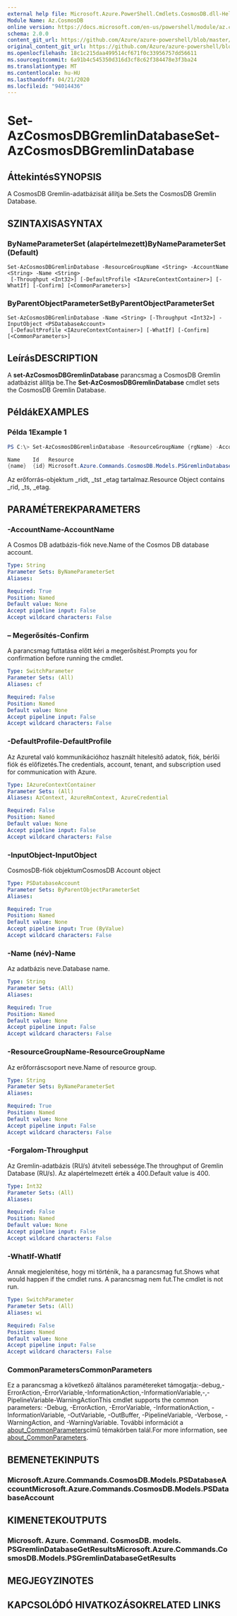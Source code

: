 ```yaml
---
external help file: Microsoft.Azure.PowerShell.Cmdlets.CosmosDB.dll-Help.xml
Module Name: Az.CosmosDB
online version: https://docs.microsoft.com/en-us/powershell/module/az.cosmosdb/set-azcosmosdbgremlindatabase
schema: 2.0.0
content_git_url: https://github.com/Azure/azure-powershell/blob/master/src/CosmosDB/CosmosDB/help/Set-AzCosmosDBGremlinDatabase.md
original_content_git_url: https://github.com/Azure/azure-powershell/blob/master/src/CosmosDB/CosmosDB/help/Set-AzCosmosDBGremlinDatabase.md
ms.openlocfilehash: 18c1c215daa499514cf671f0c33956757dd56611
ms.sourcegitcommit: 6a91b4c545350d316d3cf8c62f384478e3f3ba24
ms.translationtype: MT
ms.contentlocale: hu-HU
ms.lasthandoff: 04/21/2020
ms.locfileid: "94014436"
---
```

# <span data-ttu-id="3bb20-101">Set-AzCosmosDBGremlinDatabase</span><span class="sxs-lookup"><span data-stu-id="3bb20-101">Set-AzCosmosDBGremlinDatabase</span></span>

## <span data-ttu-id="3bb20-102">Áttekintés</span><span class="sxs-lookup"><span data-stu-id="3bb20-102">SYNOPSIS</span></span>
<span data-ttu-id="3bb20-103">A CosmosDB Gremlin-adatbázisát állítja be.</span><span class="sxs-lookup"><span data-stu-id="3bb20-103">Sets the CosmosDB Gremlin Database.</span></span>

## <span data-ttu-id="3bb20-104">SZINTAXISA</span><span class="sxs-lookup"><span data-stu-id="3bb20-104">SYNTAX</span></span>

### <span data-ttu-id="3bb20-105">ByNameParameterSet (alapértelmezett)</span><span class="sxs-lookup"><span data-stu-id="3bb20-105">ByNameParameterSet (Default)</span></span>
```
Set-AzCosmosDBGremlinDatabase -ResourceGroupName <String> -AccountName <String> -Name <String>
 [-Throughput <Int32>] [-DefaultProfile <IAzureContextContainer>] [-WhatIf] [-Confirm] [<CommonParameters>]
```

### <span data-ttu-id="3bb20-106">ByParentObjectParameterSet</span><span class="sxs-lookup"><span data-stu-id="3bb20-106">ByParentObjectParameterSet</span></span>
```
Set-AzCosmosDBGremlinDatabase -Name <String> [-Throughput <Int32>] -InputObject <PSDatabaseAccount>
 [-DefaultProfile <IAzureContextContainer>] [-WhatIf] [-Confirm] [<CommonParameters>]
```

## <span data-ttu-id="3bb20-107">Leírás</span><span class="sxs-lookup"><span data-stu-id="3bb20-107">DESCRIPTION</span></span>
<span data-ttu-id="3bb20-108">A **set-AzCosmosDBGremlinDatabase** parancsmag a CosmosDB Gremlin adatbázist állítja be.</span><span class="sxs-lookup"><span data-stu-id="3bb20-108">The **Set-AzCosmosDBGremlinDatabase** cmdlet sets the CosmosDB Gremlin Database.</span></span>

## <span data-ttu-id="3bb20-109">Példák</span><span class="sxs-lookup"><span data-stu-id="3bb20-109">EXAMPLES</span></span>

### <span data-ttu-id="3bb20-110">Példa 1</span><span class="sxs-lookup"><span data-stu-id="3bb20-110">Example 1</span></span>
```powershell
PS C:\> Set-AzCosmosDBGremlinDatabase -ResourceGroupName {rgName} -AccountName {accountName} -Name {databaseName}

Name    Id   Resource
{name}  {id} Microsoft.Azure.Commands.CosmosDB.Models.PSGremlinDatabaseGetPropertiesResource
```

<span data-ttu-id="3bb20-111">Az erőforrás-objektum _ridt, _tst _etag tartalmaz.</span><span class="sxs-lookup"><span data-stu-id="3bb20-111">Resource Object contains _rid, _ts, _etag.</span></span>

## <span data-ttu-id="3bb20-112">PARAMÉTEREK</span><span class="sxs-lookup"><span data-stu-id="3bb20-112">PARAMETERS</span></span>

### <span data-ttu-id="3bb20-113">-AccountName</span><span class="sxs-lookup"><span data-stu-id="3bb20-113">-AccountName</span></span>
<span data-ttu-id="3bb20-114">A Cosmos DB adatbázis-fiók neve.</span><span class="sxs-lookup"><span data-stu-id="3bb20-114">Name of the Cosmos DB database account.</span></span>

```yaml
Type: String
Parameter Sets: ByNameParameterSet
Aliases:

Required: True
Position: Named
Default value: None
Accept pipeline input: False
Accept wildcard characters: False
```

### <span data-ttu-id="3bb20-115">– Megerősítés</span><span class="sxs-lookup"><span data-stu-id="3bb20-115">-Confirm</span></span>
<span data-ttu-id="3bb20-116">A parancsmag futtatása előtt kéri a megerősítést.</span><span class="sxs-lookup"><span data-stu-id="3bb20-116">Prompts you for confirmation before running the cmdlet.</span></span>

```yaml
Type: SwitchParameter
Parameter Sets: (All)
Aliases: cf

Required: False
Position: Named
Default value: None
Accept pipeline input: False
Accept wildcard characters: False
```

### <span data-ttu-id="3bb20-117">-DefaultProfile</span><span class="sxs-lookup"><span data-stu-id="3bb20-117">-DefaultProfile</span></span>
<span data-ttu-id="3bb20-118">Az Azuretal való kommunikációhoz használt hitelesítő adatok, fiók, bérlői fiók és előfizetés.</span><span class="sxs-lookup"><span data-stu-id="3bb20-118">The credentials, account, tenant, and subscription used for communication with Azure.</span></span>

```yaml
Type: IAzureContextContainer
Parameter Sets: (All)
Aliases: AzContext, AzureRmContext, AzureCredential

Required: False
Position: Named
Default value: None
Accept pipeline input: False
Accept wildcard characters: False
```

### <span data-ttu-id="3bb20-119">-InputObject</span><span class="sxs-lookup"><span data-stu-id="3bb20-119">-InputObject</span></span>
<span data-ttu-id="3bb20-120">CosmosDB-fiók objektum</span><span class="sxs-lookup"><span data-stu-id="3bb20-120">CosmosDB Account object</span></span>

```yaml
Type: PSDatabaseAccount
Parameter Sets: ByParentObjectParameterSet
Aliases:

Required: True
Position: Named
Default value: None
Accept pipeline input: True (ByValue)
Accept wildcard characters: False
```

### <span data-ttu-id="3bb20-121">-Name (név)</span><span class="sxs-lookup"><span data-stu-id="3bb20-121">-Name</span></span>
<span data-ttu-id="3bb20-122">Az adatbázis neve.</span><span class="sxs-lookup"><span data-stu-id="3bb20-122">Database name.</span></span>

```yaml
Type: String
Parameter Sets: (All)
Aliases:

Required: True
Position: Named
Default value: None
Accept pipeline input: False
Accept wildcard characters: False
```

### <span data-ttu-id="3bb20-123">-ResourceGroupName</span><span class="sxs-lookup"><span data-stu-id="3bb20-123">-ResourceGroupName</span></span>
<span data-ttu-id="3bb20-124">Az erőforráscsoport neve.</span><span class="sxs-lookup"><span data-stu-id="3bb20-124">Name of resource group.</span></span>

```yaml
Type: String
Parameter Sets: ByNameParameterSet
Aliases:

Required: True
Position: Named
Default value: None
Accept pipeline input: False
Accept wildcard characters: False
```

### <span data-ttu-id="3bb20-125">-Forgalom</span><span class="sxs-lookup"><span data-stu-id="3bb20-125">-Throughput</span></span>
<span data-ttu-id="3bb20-126">Az Gremlin-adatbázis (RU/s) átviteli sebessége.</span><span class="sxs-lookup"><span data-stu-id="3bb20-126">The throughput of Gremlin Database (RU/s).</span></span>
<span data-ttu-id="3bb20-127">Az alapértelmezett érték a 400.</span><span class="sxs-lookup"><span data-stu-id="3bb20-127">Default value is 400.</span></span>

```yaml
Type: Int32
Parameter Sets: (All)
Aliases:

Required: False
Position: Named
Default value: None
Accept pipeline input: False
Accept wildcard characters: False
```

### <span data-ttu-id="3bb20-128">-WhatIf</span><span class="sxs-lookup"><span data-stu-id="3bb20-128">-WhatIf</span></span>
<span data-ttu-id="3bb20-129">Annak megjelenítése, hogy mi történik, ha a parancsmag fut.</span><span class="sxs-lookup"><span data-stu-id="3bb20-129">Shows what would happen if the cmdlet runs.</span></span>
<span data-ttu-id="3bb20-130">A parancsmag nem fut.</span><span class="sxs-lookup"><span data-stu-id="3bb20-130">The cmdlet is not run.</span></span>

```yaml
Type: SwitchParameter
Parameter Sets: (All)
Aliases: wi

Required: False
Position: Named
Default value: None
Accept pipeline input: False
Accept wildcard characters: False
```

### <span data-ttu-id="3bb20-131">CommonParameters</span><span class="sxs-lookup"><span data-stu-id="3bb20-131">CommonParameters</span></span>
<span data-ttu-id="3bb20-132">Ez a parancsmag a következő általános paramétereket támogatja:-debug,-ErrorAction,-ErrorVariable,-InformationAction,-InformationVariable,-,-PipelineVariable-WarningAction</span><span class="sxs-lookup"><span data-stu-id="3bb20-132">This cmdlet supports the common parameters: -Debug, -ErrorAction, -ErrorVariable, -InformationAction, -InformationVariable, -OutVariable, -OutBuffer, -PipelineVariable, -Verbose, -WarningAction, and -WarningVariable.</span></span> <span data-ttu-id="3bb20-133">További információt a [about_CommonParameters](http://go.microsoft.com/fwlink/?LinkID=113216)című témakörben talál.</span><span class="sxs-lookup"><span data-stu-id="3bb20-133">For more information, see [about_CommonParameters](http://go.microsoft.com/fwlink/?LinkID=113216).</span></span>

## <span data-ttu-id="3bb20-134">BEMENETEK</span><span class="sxs-lookup"><span data-stu-id="3bb20-134">INPUTS</span></span>

### <span data-ttu-id="3bb20-135">Microsoft.Azure.Commands.CosmosDB.Models.PSDatabaseAccount</span><span class="sxs-lookup"><span data-stu-id="3bb20-135">Microsoft.Azure.Commands.CosmosDB.Models.PSDatabaseAccount</span></span>

## <span data-ttu-id="3bb20-136">KIMENETEK</span><span class="sxs-lookup"><span data-stu-id="3bb20-136">OUTPUTS</span></span>

### <span data-ttu-id="3bb20-137">Microsoft. Azure. Command. CosmosDB. models. PSGremlinDatabaseGetResults</span><span class="sxs-lookup"><span data-stu-id="3bb20-137">Microsoft.Azure.Commands.CosmosDB.Models.PSGremlinDatabaseGetResults</span></span>

## <span data-ttu-id="3bb20-138">MEGJEGYZI</span><span class="sxs-lookup"><span data-stu-id="3bb20-138">NOTES</span></span>

## <span data-ttu-id="3bb20-139">KAPCSOLÓDÓ HIVATKOZÁSOK</span><span class="sxs-lookup"><span data-stu-id="3bb20-139">RELATED LINKS</span></span>
